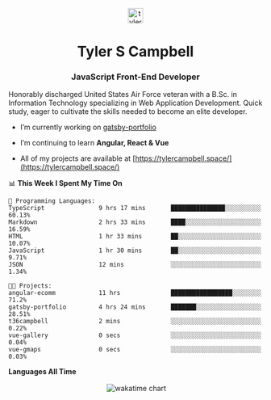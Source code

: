 <p align="center">
<a href="https://linkedin.com/in/tyler-campbell36" target="blank"><img align="center" src="https://cdn.jsdelivr.net/npm/simple-icons@3.0.1/icons/linkedin.svg" alt="tyler-campbell36" height="30" width="30" /></a>
</p>
<h1 align="center">Tyler S Campbell</h1>
<h3 align="center">JavaScript Front-End Developer</h3>

<p>
Honorably discharged United States Air Force veteran with a B.Sc. in Information Technology specializing in Web Application Development. Quick study, eager to cultivate the skills needed to become an elite developer. 
</p>

- I’m currently working on [gatsby-portfolio](https://github.com/t36campbell/gatsby-portfolio)

- I’m continuing to learn **Angular, React & Vue**

- All of my projects are available at [https://tylercampbell.space/](https://tylercampbell.space/)

<!--START_SECTION:waka-->
📊 **This Week I Spent My Time On** 

```text
💬 Programming Languages: 
TypeScript               9 hrs 17 mins       ███████████████░░░░░░░░░░   60.13% 
Markdown                 2 hrs 33 mins       ████░░░░░░░░░░░░░░░░░░░░░   16.59% 
HTML                     1 hr 33 mins        ██░░░░░░░░░░░░░░░░░░░░░░░   10.07% 
JavaScript               1 hr 30 mins        ██░░░░░░░░░░░░░░░░░░░░░░░   9.71% 
JSON                     12 mins             ░░░░░░░░░░░░░░░░░░░░░░░░░   1.34%

🐱‍💻 Projects: 
angular-ecomm            11 hrs              █████████████████░░░░░░░░   71.2% 
gatsby-portfolio         4 hrs 24 mins       ███████░░░░░░░░░░░░░░░░░░   28.51% 
t36campbell              2 mins              ░░░░░░░░░░░░░░░░░░░░░░░░░   0.22% 
vue-gallery              0 secs              ░░░░░░░░░░░░░░░░░░░░░░░░░   0.04% 
vue-gmaps                0 secs              ░░░░░░░░░░░░░░░░░░░░░░░░░   0.03%

```


<!--END_SECTION:waka-->
**Languages All Time** 
<p align="center">&nbsp;<img align="center" alt="wakatime chart"
src="https://wakatime.com/share/@738aac7f-8868-4bc3-a1df-4c36703ee4b6/f86255e0-cf1e-483e-9ae4-5c0fdb9a56f8.png"/></p>

